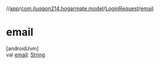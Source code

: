 //[app](../../../index.md)/[com.jluqgon214.hogarmate.model](../index.md)/[LoginRequest](index.md)/[email](email.md)

# email

[androidJvm]\
val [email](email.md): [String](https://kotlinlang.org/api/latest/jvm/stdlib/kotlin-stdlib/kotlin/-string/index.html)
